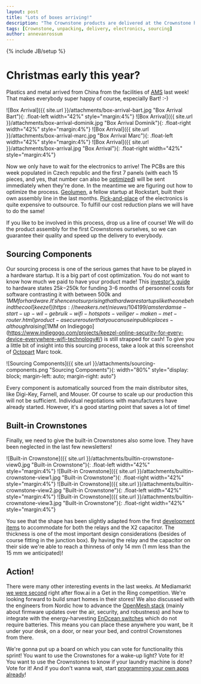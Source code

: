 ```yaml
---
layout: post
title: "Lots of boxes arriving!"
description: "The Crownstone products are delivered at the Crownstone headquarters."
tags: [Crownstone, unpacking, delivery, electronics, sourcing]
author: annevanrossum 
---
```

{% include JB/setup %}

# Christmas early this year?

Plastics and metal arrived from China from the facilities of [AMS](http://www.ams-site.com/) last week! That makes everybody super happy of course, especially Bart! :-)

![Box Arrival]({{ site.url }}/attachments/box-arrival-bart.jpg "Box Arrival Bart"){: .float-left width="42%" style="margin:4%"}
![Box Arrival]({{ site.url }}/attachments/box-arrival-dominik.jpg "Box Arrival Dominik"){: .float-right width="42%" style="margin:4%"}
![Box Arrival]({{ site.url }}/attachments/box-arrival-marc.jpg "Box Arrival Marc"){: .float-left width="42%" style="margin:4%"}
![Box Arrival]({{ site.url }}/attachments/box-arrival.jpg "Box Arrival"){: .float-right width="42%" style="margin:4%"}

Now we only have to wait for the electronics to arrive! The PCBs are this week populated in Czech republic and the first 7 panels (with each 15 pieces, and yes, that number can also be [optimized](http://circuitpeople.com/blog/panelsinpcbmanufacturing.aspx)) will be sent immediately when they're done. In the meantime we are figuring out how to optimize the process. [Geolumen](http://www.geolumen.it/), a fellow startup at Rockstart, built their own assembly line in the last months. [Pick-and-place](https://www.wikiwand.com/en/SMT_placement_equipment) of the electronics is quite expensive to outsource. To fulfill our cost reduction plans we will have to do the same!

If you like to be involved in this process, drop us a line of course! We will do the product assembly for the first Crownstones ourselves, so we can guarantee their quality and speed up the delivery to everybody.
 
## Sourcing Components

 Our sourcing process is one of the serious games that have to be played in a hardware startup. It is a big part of cost optimization. You do not want to know how much we paid to have your product made! This [investor's guide](http://hwguide.spetic.si/) to hardware states $25k-$250k for funding 3-6 months of personnel costs for software contrasting it with between 500k and $1MM for hardware. It's hence not surprising that hardware startups like the one behind the cool [keezel](https://tweakers.net/nieuws/104199/amsterdamse-start-up-wil-gebruik-wifi-hotspots-veiliger-maken-met-router.html) product - a secure router that you can use in public places - although raising [$1MM on Indiegogo](https://www.indiegogo.com/projects/keezel-online-security-for-every-device-everywhere-wifi-technology#/) is still strapped for cash! To give you a little bit of insight into this sourcing process, take a look at this screenshot of [Octopart](https://octopart.com/bom-tool) Marc took.

![Sourcing Components]({{ site.url }}/attachments/sourcing-components.png "Sourcing Components"){: width="80%" style="display: block; margin-left: auto; margin-right: auto"}

 Every component is automatically sourced from the main distributor sites, like Digi-Key, Farnell, and Mouser. Of course to scale up our production this will not be sufficient. Individual negotiations with manufacturers have already started. However, it's a good starting point that saves a lot of time!

## Built-in Crownstones

 Finally, we need to give the built-in Crownstones also some love. They have been neglected in the last few newsletters! 

![Built-in Crownstone]({{ site.url }}/attachments/builtin-crownstone-view0.jpg "Built-in Crownstone"){: .float-left width="42%" style="margin:4%"}
![Built-in Crownstone]({{ site.url }}/attachments/builtin-crownstone-view1.jpg "Built-in Crownstone"){: .float-right width="42%" style="margin:4%"}
![Built-in Crownstone]({{ site.url }}/attachments/builtin-crownstone-view2.jpg "Built-in Crownstone"){: .float-left width="42%" style="margin:4%"}
![Built-in Crownstone]({{ site.url }}/attachments/builtin-crownstone-view3.jpg "Built-in Crownstone"){: .float-right width="42%" style="margin:4%"}

 You see that the shape has been slightly adapted from the first [development items](https://shop.crownstone.rocks/products/development-kit-with-six-built-in-crownstones) to accommodate for both the relays and the X2 capacitor. The thickness is one of the most important design considerations (besides of course fitting in the junction box). By having the relay and the capacitor on their side we're able to reach a thinness of only 14 mm (1 mm less than the 15 mm we anticipated)!

## Action!

 There were many other interesting events in the last weeks. At Mediamarkt [we were second](https://twitter.com/annevanrossum/status/794872193725460480) right after flow.ai in a Get in the Ring competition. We're looking forward to build smart homes in their stores! We also discussed with the engineers from Nordic how to advance the [OpenMesh stack](https://github.com/NordicSemiconductor/nRF51-ble-bcast-mesh) (mainly about firmware updates over the air, security, and robustness) and how to integrate with the energy-harvesting [EnOcean switches](https://www.enocean.com/en/enocean_modules_2.4ghz_ble/ptm-215b/) which do not require batteries. This means you can place these anywhere you want, be it under your desk, on a door, or near your bed, and control Crownstones from there.

 We're gonna put up a board on which you can vote for functionality this sprint! You want to use the Crownstones for a wake-up light? Vote for it! You want to use the Crownstones to know if your laundry machine is done? Vote for it! And if you don't wanna wait, start [programming your own apps already](https://crownstone.rocks/business/developers/)!
  
